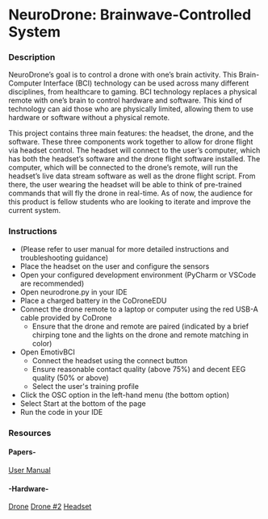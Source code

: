# NeuroDrone: Brainwave-Controlled System

### Description
NeuroDrone’s goal is to control a drone with one’s brain activity. This Brain-Computer Interface (BCI) technology can be used across many different disciplines, from healthcare to gaming. BCI technology replaces a physical remote with one’s brain to control hardware and software. This kind of technology can aid those who are physically limited, allowing them to use hardware or software without a physical remote.

This project contains three main features: the headset, the drone, and the software. These three components work together to allow for drone flight via headset control. The headset will connect to the user’s computer, which has both the headset’s software and the drone flight software installed. The computer, which will be connected to the drone’s remote, will run the headset’s live data stream software as well as the drone flight script. From there, the user wearing the headset will be able to think of pre-trained commands that will fly the drone in real-time. As of now, the audience for this product is fellow students who are looking to iterate and improve the current system.


### Instructions
* (Please refer to user manual for more detailed instructions and troubleshooting guidance)
* Place the headset on the user and configure the sensors
* Open your configured development environment (PyCharm or VSCode are recommended)
* Open neurodrone.py in your IDE
* Place a charged battery in the CoDroneEDU
* Connect the drone remote to a laptop or computer using the red USB-A cable provided by CoDrone
    * Ensure that the drone and remote are paired (indicated by a brief chirping tone and the lights on the drone and remote matching in color)
* Open EmotivBCI
    * Connect the headset using the connect button
    * Ensure reasonable contact quality (above 75%) and decent EEG quality (50% or above)
    * Select the user's training profile
* Click the OSC option in the left-hand menu (the bottom option)
* Select Start at the bottom of the page
* Run the code in your IDE


### Resources

#### Papers-
[User Manual](https://docs.google.com/document/d/1TOmgRtyJ7HiYdHKH1SiblWzdcUdYRSt-XZ-MzhzJSG4/edit?usp=sharing)

#### -Hardware-
[Drone](https://stem-supplies.com/codrone-sets) 
[Drone #2](https://www.robolink.com/products/codrone-edu?srsltid=AfmBOopyD80paVAth3qMXyuKqlkVacBk_henI6TgU5WIVpTGfWC-EGCe)
[Headset](https://www.emotiv.com/products/insight)


